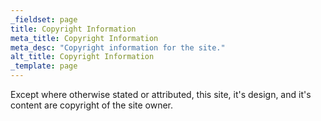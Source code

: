 ```yaml
---
_fieldset: page
title: Copyright Information
meta_title: Copyright Information
meta_desc: "Copyright information for the site."
alt_title: Copyright Information
_template: page
---
```

Except where otherwise stated or attributed, this site, it's design, and it's content are copyright of the site owner.
